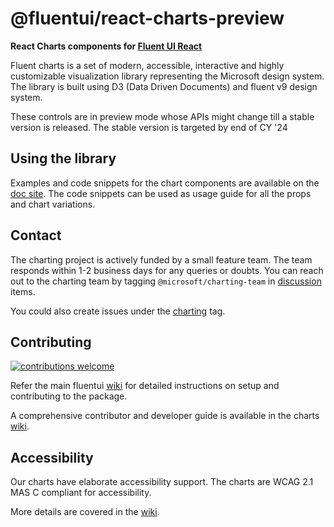 # @fluentui/react-charts-preview

**React Charts components for [Fluent UI React](https://react.fluentui.dev/)**

Fluent charts is a set of modern, accessible, interactive and highly customizable visualization library representing the Microsoft design system. The library is built using D3 (Data Driven Documents) and fluent v9 design system.

These controls are in preview mode whose APIs might change till a stable version is released.
The stable version is targeted by end of CY '24

## Using the library

Examples and code snippets for the chart components are available on the [doc site](https://aka.ms/FluentChartsV9).
The code snippets can be used as usage guide for all the props and chart variations.

## Contact

The charting project is actively funded by a small feature team. The team responds within 1-2 business days for any queries or doubts.
You can reach out to the charting team by tagging `@microsoft/charting-team` in [discussion](https://github.com/microsoft/fluentui/discussions) items.

You could also create issues under the [charting](https://github.com/microsoft/fluentui/labels/Package:%20charting) tag.

## Contributing

[![contributions welcome](https://img.shields.io/badge/contributions-welcome-1EAEDB)]()

Refer the main fluentui [wiki](https://github.com/microsoft/fluentui/wiki) for detailed instructions on setup and contributing to the package.

A comprehensive contributor and developer guide is available in the charts [wiki](https://aka.ms/fluentChartingWiki).

## Accessibility

Our charts have elaborate accessibility support. The charts are WCAG 2.1 MAS C compliant for accessibility.

More details are covered in the [wiki](https://aka.ms/fluentChartingWiki).
